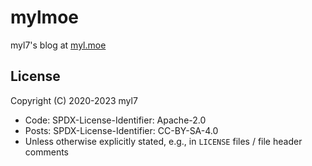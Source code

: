 # mylmoe

myl7's blog at [myl.moe](https://myl.moe)

## License

Copyright (C) 2020-2023 myl7

- Code: SPDX-License-Identifier: Apache-2.0
- Posts: SPDX-License-Identifier: CC-BY-SA-4.0
- Unless otherwise explicitly stated, e.g., in `LICENSE` files / file header comments
